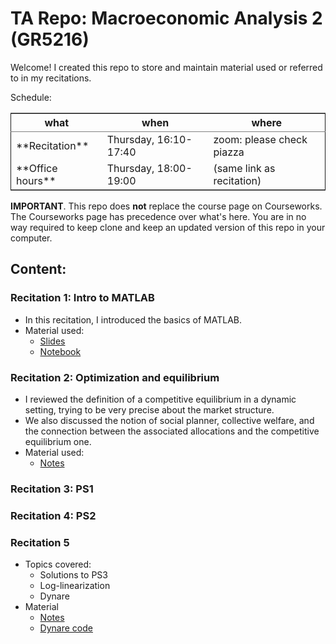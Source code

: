 
# TA Repo: Macroeconomic Analysis 2 (GR5216)

Welcome! I created this repo to store and maintain material used or referred
to in my recitations.

<span class="underline">Schedule:</span> 

<table border="2" cellspacing="0" cellpadding="6" rules="groups" frame="hsides">


<colgroup>
<col  class="org-left" />

<col  class="org-left" />

<col  class="org-left" />
</colgroup>
<thead>
<tr>
<th scope="col" class="org-left">what</th>
<th scope="col" class="org-left">when</th>
<th scope="col" class="org-left">where</th>
</tr>
</thead>

<tbody>
<tr>
<td class="org-left">**Recitation**</td>
<td class="org-left">Thursday, 16:10-17:40</td>
<td class="org-left">zoom: please check piazza</td>
</tr>


<tr>
<td class="org-left">**Office hours**</td>
<td class="org-left">Thursday, 18:00-19:00</td>
<td class="org-left">(same link as recitation)</td>
</tr>
</tbody>
</table>

<span class="underline">**IMPORTANT**</span>. This repo does **not** replace the course page on Courseworks.
The Courseworks page has precedence over what's here. You are in no way
required to keep clone and keep an updated version of this repo in your
computer.


## Content:


### Recitation 1: Intro to MATLAB

-   In this recitation, I introduced the basics of MATLAB.
-   Material used: 
    -   [Slides](notes/Recitation1.pdf)
    -   [Notebook](https://nbviewer.jupyter.org/github/pereiragc/ta-spring2020-macroanalysis2/blob/master/notebooks/intro_matlab.ipynb)


### Recitation 2: Optimization and equilibrium

-   I reviewed the definition of a competitive equilibrium in a dynamic
    setting, trying to be very precise about the market structure.
-   We also discussed the notion of social planner, collective welfare, and
    the connection between the associated allocations and the competitive
    equilibrium one.
-   Material used: 
    -   [Notes](notes/Recitation2.pdf)


### Recitation 3: PS1


### Recitation 4: PS2


### Recitation 5

-   Topics covered:
    -   Solutions to PS3
    -   Log-linearization
    -   Dynare
-   Material
    -   [Notes](./notes/Recitation5.pdf)
    -   [Dynare code](./code/rec05/example.mod)

